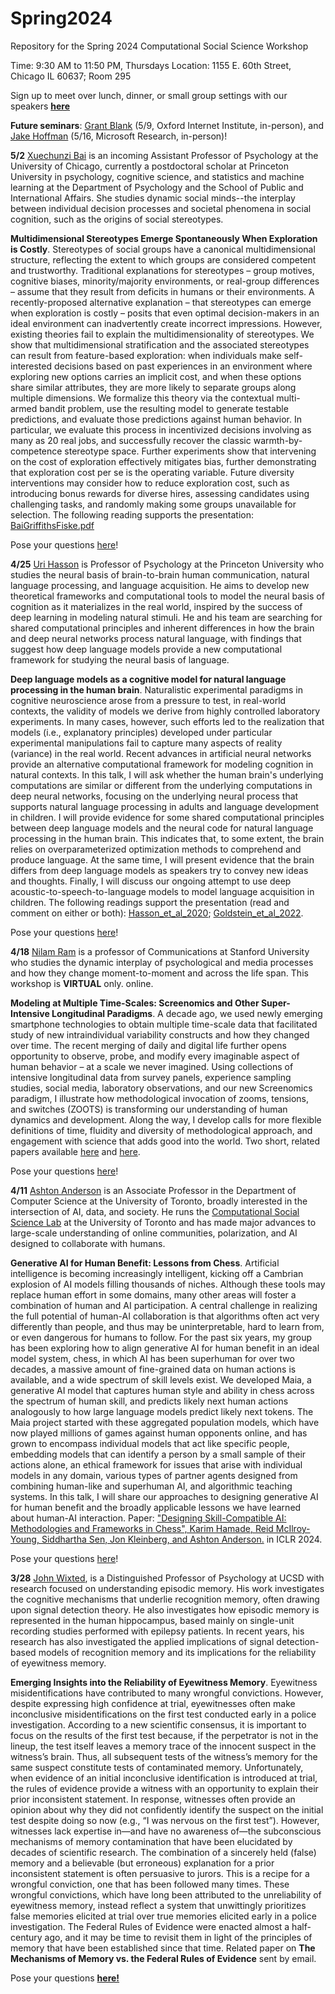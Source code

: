 # Spring2024
Repository for the Spring 2024 Computational Social Science Workshop

Time: 9:30 AM to 11:50 PM, Thursdays
Location: 1155 E. 60th Street, Chicago IL 60637; Room 295

Sign up to meet over lunch, dinner, or small group settings with our speakers [**here**](https://docs.google.com/spreadsheets/d/18tySJ3FJ8zT8Sh8JW6SixkFsZCOMSZOqru8kVEzVQwo/edit?usp=sharing)

**Future seminars**: [Grant Blank](https://www.oii.ox.ac.uk/people/profiles/grant-blank/) (5/9, Oxford Internet Institute, in-person), and [Jake Hoffman](https://www.microsoft.com/en-us/research/people/jmh/) (5/16, Microsoft Research, in-person)!

**5/2** [Xuechunzi Bai](https://www.xuechunzibai.com/) is an incoming Assistant Professor of Psychology at the University of Chicago, currently a postdoctoral scholar at Princeton University in psychology, cognitive science, and statistics and machine learning at the Department of Psychology and the School of Public and International Affairs. She studies dynamic social minds--the interplay between individual decision processes and societal phenomena in social cognition, such as the origins of social stereotypes. 

**Multidimensional Stereotypes Emerge Spontaneously When Exploration is Costly**. Stereotypes of social groups have a canonical multidimensional structure, reflecting the extent to which groups are considered competent and trustworthy. Traditional explanations for stereotypes – group motives, cognitive biases, minority/majority environments, or real-group differences – assume that they result from deficits in humans or their environments. A recently-proposed alternative explanation – that stereotypes can emerge when exploration is costly – posits that even optimal decision-makers in an ideal environment can inadvertently create incorrect impressions. However, existing theories fail to explain the multidimensionality of stereotypes. We show that multidimensional stratification and the associated stereotypes can result from feature-based exploration: when individuals make self-interested decisions based on past experiences in an environment where exploring new options carries an implicit cost, and when these options share similar attributes, they are more likely to separate groups along multiple dimensions. We formalize this theory via the contextual multi-armed bandit problem, use the resulting model to generate testable predictions, and evaluate those predictions against human behavior. In particular, we evaluate this process in incentivized decisions involving as many as 20 real jobs, and successfully recover the classic warmth-by-competence stereotype space. Further experiments show that intervening on the cost of exploration effectively mitigates bias, further demonstrating that exploration cost per se is the operating variable. Future diversity interventions may consider how to reduce exploration cost, such as introducing bonus rewards for diverse hires, assessing candidates using challenging tasks, and randomly making some groups unavailable for selection. The following reading supports the presentation: [BaiGriffithsFiske.pdf](https://github.com/uchicago-computation-workshop/Spring2024/files/15133815/BaiGriffithsFiske.pdf)

Pose your questions [here](https://github.com/uchicago-computation-workshop/Spring2024/issues/5)!

**4/25** [Uri Hasson](https://psychology.princeton.edu/people/uri-hasson) is Professor of Psychology at the Princeton University who studies the neural basis of brain-to-brain human communication, natural language processing, and language acquisition. He aims to develop new theoretical frameworks and computational tools to model the neural basis of cognition as it materializes in the real world, inspired by the success of deep learning in modeling natural stimuli. He and his team are searching for shared computational principles and inherent differences in how the brain and deep neural networks process natural language, with findings that suggest how deep language models provide a new computational framework for studying the neural basis of language.

**Deep language models as a cognitive model for natural language processing in the human brain**. Naturalistic experimental paradigms in cognitive neuroscience arose from a pressure to test, in real-world contexts, the validity of models we derive from highly controlled laboratory experiments. In many cases, however, such efforts led to the realization that models (i.e., explanatory principles) developed under particular experimental manipulations fail to capture many aspects of reality (variance) in the real world. Recent advances in artificial neural networks provide an alternative computational framework for modeling cognition in natural contexts. In this talk, I will ask whether the human brain's underlying computations are similar or different from the underlying computations in deep neural networks, focusing on the underlying neural process that supports natural language processing in adults and language development in children. I will provide evidence for some shared computational principles between deep language models and the neural code for natural language processing in the human brain. This indicates that, to some extent, the brain relies on overparameterized optimization methods to comprehend and produce language. At the same time, I will present evidence that the brain differs from deep language models as speakers try to convey new ideas and thoughts. Finally, I will discuss our ongoing attempt to use deep acoustic-to-speech-to-language models to model language acquisition in children. The following readings support the presentation (read and comment on either or both): [Hasson_et_al_2020](https://github.com/uchicago-computation-workshop/Spring2024/files/15087060/Hasson_et_al_Neuron_2020.pdf); [Goldstein_et_al_2022](https://github.com/uchicago-computation-workshop/Spring2024/files/15087057/Goldstein_et_al_NN_2022.pdf).

Pose your questions [here](https://github.com/uchicago-computation-workshop/Spring2024/issues/4)!

**4/18** [Nilam Ram](https://profiles.stanford.edu/nilam-ram) is a professor of Communications at Stanford University who studies the dynamic interplay of psychological and media processes and how they change moment-to-moment and across the life span. This workshop is **VIRTUAL** only. online. 

**Modeling at Multiple Time-Scales: Screenomics and Other Super-Intensive Longitudinal Paradigms**. A decade ago, we used newly emerging smartphone technologies to obtain multiple time-scale data that facilitated study of new intraindividual variability constructs and how they changed over time. The recent merging of daily and digital life further opens opportunity to observe, probe, and modify every imaginable aspect of human behavior – at a scale we never imagined. Using collections of intensive longitudinal data from survey panels, experience sampling studies, social media, laboratory observations, and our new Screenomics paradigm, I illustrate how methodological invocation of zooms, tensions, and switches (ZOOTS) is transforming our understanding of human dynamics and development. Along the way, I develop calls for more flexible definitions of time, fluidity and diversity of methodological approach, and engagement with science that adds good into the world. Two short, related papers available [here](https://github.com/uchicago-computation-workshop/Spring2024/files/15014884/Reeves_etal_Nature_2020.pdf) and [here](https://github.com/uchicago-computation-workshop/Spring2024/files/15014982/Ram_etal_MolenaarFestchrift_MBR_2023.pdf).

Pose your questions [here](https://github.com/uchicago-computation-workshop/Spring2024/issues/3)!

**4/11** [Ashton Anderson](https://www.cs.toronto.edu/~ashton/) is an Associate Professor in the Department of Computer Science at the University of Toronto, broadly interested in the intersection of AI, data, and society. He runs the [Computational Social Science Lab](https://csslab.cs.toronto.edu/) at the University of Toronto and has made major advances to large-scale understanding of online communities, polarization, and AI designed to collaborate with humans.

**Generative AI for Human Benefit: Lessons from Chess**. Artificial intelligence is becoming increasingly intelligent, kicking off a Cambrian explosion of AI models filling thousands of niches. Although these tools may replace human effort in some domains, many other areas will foster a combination of human and AI participation. A central challenge in realizing the full potential of human-AI collaboration is that algorithms often act very differently than people, and thus may be uninterpretable, hard to learn from, or even dangerous for humans to follow. For the past six years, my group has been exploring how to align generative AI for human benefit in an ideal model system, chess, in which AI has been superhuman for over two decades, a massive amount of fine-grained data on human actions is available, and a wide spectrum of skill levels exist. We developed Maia, a generative AI model that captures human style and ability in chess across the spectrum of human skill, and predicts likely next human actions analogously to how large language models predict likely next tokens. The Maia project started with these aggregated population models, which have now played millions of games against human opponents online, and has grown to encompass individual models that act like specific people, embedding models that can identify a person by a small sample of their actions alone, an ethical framework for issues that arise with individual models in any domain, various types of partner agents designed from combining human-like and superhuman AI, and algorithmic teaching systems. In this talk, I will share our approaches to designing generative AI for human benefit and the broadly applicable lessons we have learned about human-AI interaction. Paper: ["Designing Skill-Compatible AI: Methodologies and Frameworks in Chess", Karim Hamade, Reid McIlroy-Young, Siddhartha Sen, Jon Kleinberg, and Ashton Anderson.](https://urldefense.com/v3/__https://www.cs.toronto.edu/*ashton/pubs/maia-partner-iclr24.pdf__;fg!!BpyFHLRN4TMTrA!5ggUKNc5qX0BM3wzdSdqoyryrug_ikaRob9TYpuygrh-tiCNwSPtgekQKn8D86xZbcdCn85Ro5otlccayN9yQIw$) in ICLR 2024.

Pose your questions [here](https://github.com/uchicago-computation-workshop/Spring2024/issues/2)!

**3/28** [John Wixted](https://psychology.ucsd.edu/people/profiles/jwixted.html), is a Distinguished Professor of Psychology at UCSD with research focused on understanding episodic memory. His work investigates the cognitive mechanisms that underlie recognition memory, often drawing upon signal detection theory. He also investigates how episodic memory is represented in the human hippocampus, based mainly on single-unit recording studies performed with epilepsy patients. In recent years, his research has also investigated the applied implications of signal detection-based models of recognition memory and its implications for the reliability of eyewitness memory.

**Emerging Insights into the Reliability of Eyewitness Memory**. Eyewitness misidentifications have contributed to many wrongful convictions. However, despite expressing high confidence at trial, eyewitnesses often make inconclusive misidentifications on the first test conducted early in a police investigation. According to a new scientific consensus, it is important to focus on the results of the first test because, if the perpetrator is not in the lineup, the test itself leaves a memory trace of the innocent suspect in the witness’s brain. Thus, all subsequent tests of the witness’s memory for the same suspect constitute tests of contaminated memory. Unfortunately, when evidence of an initial inconclusive identification is introduced at trial, the rules of evidence provide a witness with an opportunity to explain their prior inconsistent statement. In response, witnesses often provide an opinion about why they did not confidently identify the suspect on the initial test despite doing so now (e.g., “I was nervous on the first test”). However, witnesses lack expertise in—and have no awareness of—the subconscious mechanisms of memory contamination that have been elucidated by decades of scientific research. The combination of a sincerely held (false) memory and a believable (but erroneous) explanation for a prior inconsistent statement is often persuasive to jurors. This is a recipe for a wrongful conviction, one that has been followed many times. These wrongful convictions, which have long been attributed to the unreliability of eyewitness memory, instead reflect a system that unwittingly prioritizes false memories elicited at trial over true memories elicited early in a police investigation. The Federal Rules of Evidence were enacted almost a half-century ago, and it may be time to revisit them in light of the principles of memory that have been established since that time. Related paper on **The Mechanisms of Memory vs. the Federal Rules of Evidence** sent by email.

Pose your questions [**here!**](https://github.com/uchicago-computation-workshop/Spring2024/issues/1)
